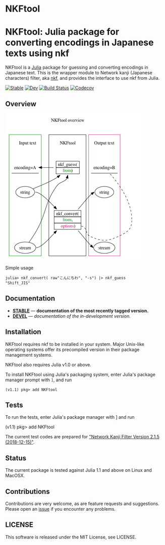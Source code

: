# NKFtool

NKFtool: Julia package for converting encodings in Japanese texts using nkf
====================================

NKFtool is a [Julia](https://julialang.org) package for guessing and converting
encodings in Japanese text.  This is the wrapper module
to Network kanji (Japanese characters) filter,
aka [nkf](https://osdn.net/projects/nkf/),
and provides the interface to use nkf from Julia.

[![Stable](https://img.shields.io/badge/docs-stable-blue.svg)](https://hsugawa8651.github.io/NKFtool.jl/stable)
[![Dev](https://img.shields.io/badge/docs-dev-blue.svg)](https://hsugawa8651.github.io/NKFtool.jl/dev)
[![Build Status](https://travis-ci.com/hsugawa8651/NKFtool.jl.svg?branch=master)](https://travis-ci.com/hsugawa8651/NKFtool.jl)
[![Codecov](https://codecov.io/gh/hsugawa8651/NKFtool.jl/branch/master/graph/badge.svg)](https://codecov.io/gh/hsugawa8651/NKFtool.jl)

Overview
------------

![NKF-outline](docs/src/NKFtool-overview.png)

Simple usage

```julia-repl
julia> nkf_convert( raw"こんにちわ", "-s") |> nkf_guess
"Shift_JIS"
```

Documentation
------------

- [**STABLE**](https://hsugawa8651.github.io/NKFtool.jl/stable) &mdash; **documentation of the most recently tagged version.**
- [**DEVEL**](https://hsugawa8651.github.io/NKFtool.jl/dev) &mdash; *documentation of the in-development version.*


Installation
------------

NKFtool requires nkf to be installed in your system. Major Unix-like operating systems offer its precompiled version in their package management systems.

NKFtool also requires Julia v1.0 or above.

To install NKFtool using Julia's packaging system, enter Julia's package manager prompt with `]`, and run

    (v1.1) pkg> add NKFtool

Tests
------------

To run the tests, enter Julia's package manager with ] and run

(v1.1) pkg> add NKFtool

The current test codes are prepared
for ["Network Kanji Filter Version 2.1.5 (2018-12-15)"](https://osdn.net/projects/nkf/releases/70406).

Status
------------
The current package is tested against Julia 1.1 and above on Linux and MacOSX.


## Contributions

Contributions are very welcome, as are feature requests and suggestions. Please open an [issue](https://github.com/hsugawa8651/NKFtool.jl/issues) if you encounter any problems.

## LICENSE

This software is released under the MIT License, see LICENSE.
